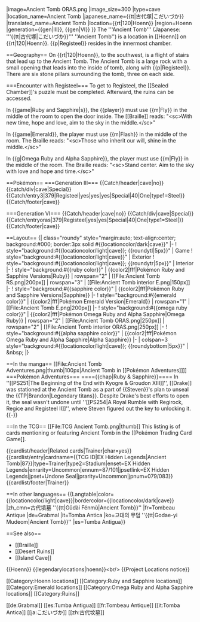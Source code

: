 |image=Ancient Tomb ORAS.png
|image_size=300
|type=cave
|location_name=Ancient Tomb
|japanese_name={{tt|古代塚|こだいづか}}
|translated_name=Ancient Tomb
|location={{rt|120|Hoenn}}
|region=Hoenn
|generation={{gen|III}}, {{gen|VI}}
}}
The '''Ancient Tomb''' (Japanese: '''{{tt|古代塚|こだいづか}}''' ''Ancient Tomb'') is a location in [[Hoenn]] on {{rt|120|Hoenn}}. {{p|Registeel}} resides in the innermost chamber.

==Geography==
On {{rt|120|Hoenn}}, to the southwest, is a flight of stairs that lead up to the Ancient Tomb. The Ancient Tomb is a large rock with a small opening that leads into the inside of tomb, along with {{p|Registeel}}. There are six stone pillars surrounding the tomb, three on each side.

===Encounter with Registeel===
To get to Registeel, the [[Sealed Chamber]]'s puzzle must be completed. Afterward, the ruins can be accessed.

In {{game|Ruby and Sapphire|s}}, the {{player}} must use {{m|Fly}} in the middle of the room to open the door inside. The [[Braille]] reads: "&lt;sc>With new time, hope and love, aim to the sky in the middle.&lt;/sc>"

In {{game|Emerald}}, the player must use {{m|Flash}} in the middle of the room. The Braille reads: "&lt;sc>Those who inherit our will, shine in the middle.&lt;/sc>"

In {{g|Omega Ruby and Alpha Sapphire}}, the player must use {{m|Fly}} in the middle of the room. The Braille reads: "&lt;sc>Stand center. Aim to the sky with love and hope and time.&lt;/sc>"

==Pokémon==
===Generation III===
{{Catch/header|cave|no}}
{{catch/div|cave|Special}}
{{Catch/entry3|379|Registeel|yes|yes|yes|Special|40|One|type1=Steel}}
{{Catch/footer|cave}}

===Generation VI===
{{Catch/header|cave|no}}
{{Catch/div|cave|Special}}
{{Catch/entryoras|379|Registeel|yes|yes|Special|40|One|type1=Steel|}}
{{Catch/footer|cave}}

==Layout==
{| class="roundy" style="margin:auto; text-align:center; background:#000; border:3px solid #{{locationcolor/dark|cave}}"
|-
! style="background:#{{locationcolor/light|cave}}; {{roundytl|5px}}" | Game
! style="background:#{{locationcolor/light|cave}}" | Exterior
! style="background:#{{locationcolor/light|cave}}; {{roundytr|5px}}" | Interior
|-
! style="background:#{{ruby color}}" | {{color2|fff|Pokémon Ruby and Sapphire Versions|Ruby}}
| rowspan="2" | [[File:Ancient Tomb RS.png|200px]]
| rowspan="3" | [[File:Ancient Tomb interior E.png|150px]]
|-
! style="background:#{{sapphire color}}" | {{color2|fff|Pokémon Ruby and Sapphire Versions|Sapphire}}
|-
! style="background:#{{emerald color}}" | {{color2|fff|Pokémon Emerald Version|Emerald}}
| rowspan="1" | [[File:Ancient Tomb E.png|200px]]
|-
! style="background:#{{omega ruby color}}" | {{color2|fff|Pokémon Omega Ruby and Alpha Sapphire|Omega Ruby}}
| rowspan="2" | [[File:Ancient Tomb ORAS.png|250px]]
| rowspan="2" | [[File:Ancient Tomb interior ORAS.png|250px]]
|-
! style="background:#{{alpha sapphire color}}" | {{color2|fff|Pokémon Omega Ruby and Alpha Sapphire|Alpha Sapphire}}
|-
| colspan=3 style="background:#{{locationcolor/light|cave}}; {{roundybottom|5px}}" | &amp;nbsp;
|}

==In the manga==
[[File:Ancient Tomb Adventures.png|thumb|100px|Ancient Tomb in [[Pokémon Adventures]]]]
===Pokémon Adventures===
===={{chap|Ruby &amp; Sapphire}}====
In ''[[PS251|The Beginning of the End with Kyogre &amp; Groudon XIII]]'', [[Drake]] was stationed at the Ancient Tomb as a part of {{Steven}}'s plan to unseal the {{TP|Brandon|Legendary titans}}. Despite Drake's best efforts to open it, the seal wasn't undone until ''[[PS254|A Royal Rumble with Regirock, Regice and Registeel II]]'', where Steven figured out the key to unlocking it.
{{-}}

==In the TCG==
[[File:TCG Ancient Tomb.png|thumb]]
This listing is of cards mentioning or featuring Ancient Tomb in the [[Pokémon Trading Card Game]].

{{cardlist/header|Related cards|Trainer|char=yes}}
{{cardlist/entry|cardname={{TCG ID|EX Hidden Legends|Ancient Tomb|87}}|type=Trainer|type2=Stadium|enset=EX Hidden Legends|enrarity=Uncommon|ennum=87/101|jpsetlink=EX Hidden Legends|jpset=Undone Seal|jprarity=Uncommon|jpnum=079/083}}
{{cardlist/footer|Trainer}}

==In other languages==
{{Langtable|color={{locationcolor/light|cave}}|bordercolor={{locationcolor/dark|cave}}
|zh_cmn=古代墳墓 ''{{tt|Gǔdài Fénmù|Ancient Tomb}}''
|fr=Tombeau Antique
|de=Grabmal
|it=Tomba Antica
|ko=고대의 무덤 ''{{tt|Godae-yi Mudeom|Ancient Tomb}}''
|es=Tumba Antigua}}

==See also==
* [[Braille]]
* [[Desert Ruins]]
* [[Island Cave]]

{{Hoenn}}
{{legendarylocations|hoenn}}&lt;br/>
{{Project Locations notice}}

[[Category:Hoenn locations]]
[[Category:Ruby and Sapphire locations]]
[[Category:Emerald locations]]
[[Category:Omega Ruby and Alpha Sapphire locations]]
[[Category:Ruins]]

[[de:Grabmal]]
[[es:Tumba Antigua]]
[[fr:Tombeau Antique]]
[[it:Tomba Antica]]
[[ja:こだいづか]]
[[zh:古代坟墓]]
